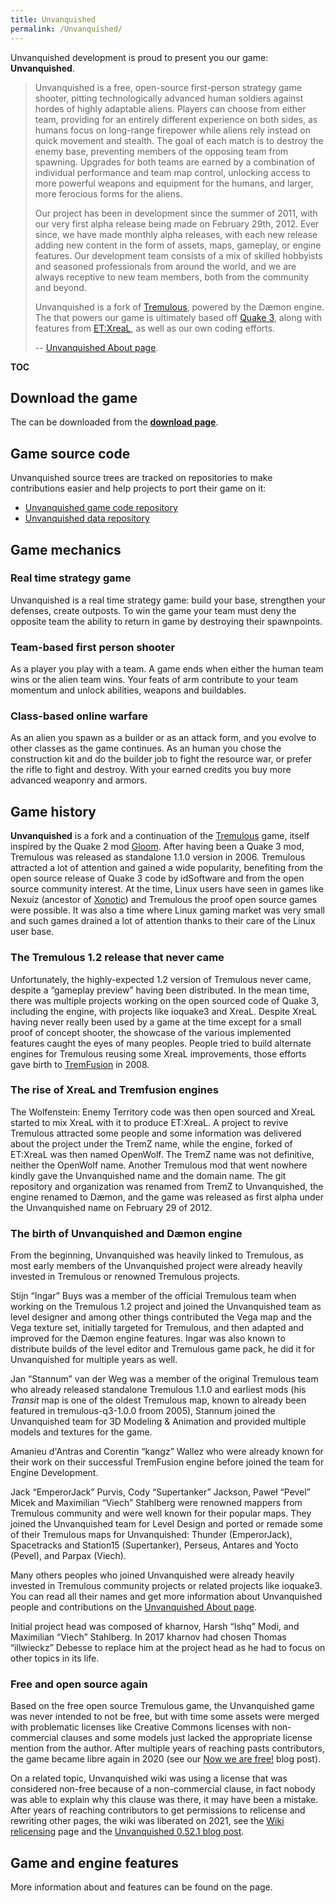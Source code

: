 ```yaml
---
title: Unvanquished
permalink: /Unvanquished/
---
```


Unvanquished development is proud to present you our game:
**Unvanquished**.

> Unvanquished is a free, open-source first-person strategy game
> shooter, pitting technologically advanced human soldiers against
> hordes of highly adaptable aliens. Players can choose from either
> team, providing for an entirely different experience on both sides, as
> humans focus on long-range firepower while aliens rely instead on
> quick movement and stealth. The goal of each match is to destroy the
> enemy base, preventing members of the opposing team from spawning.
> Upgrades for both teams are earned by a combination of individual
> performance and team map control, unlocking access to more powerful
> weapons and equipment for the humans, and larger, more ferocious forms
> for the aliens.
>
> Our project has been in development since the summer of 2011, with our
> very first alpha release being made on February 29th, 2012. Ever
> since, we have made monthly alpha releases, with each new release
> adding new content in the form of assets, maps, gameplay, or engine
> features. Our development team consists of a mix of skilled hobbyists
> and seasoned professionals from around the world, and we are always
> receptive to new team members, both from the community and beyond.
>
> Unvanquished is a fork of [Tremulous](https://tremulous.net), powered
> by the Dæmon engine. The that powers our game is ultimately based off
> [Quake 3](https://ioquake3.org), along with features from
> [ET:XreaL](https://www.moddb.com/mods/etxreal), as well as our own
> coding efforts.
>
> -- [Unvanquished About page](https://unvanquished.net/about/).

__TOC__

## Download the game

The can be downloaded from the **[download
page](https://unvanquished.net)**.

## Game source code

Unvanquished source trees are tracked on repositories to make
contributions easier and help projects to port their game on it:

- [Unvanquished game code
  repository](https://github.com/Unvanquished/Unvanquished)
- [Unvanquished data
  repository](https://github.com/UnvanquishedAssets/UnvanquishedAssets)

## Game mechanics

### Real time strategy game

Unvanquished is a real time strategy game: build your base, strengthen
your defenses, create outposts. To win the game your team must deny the
opposite team the ability to return in game by destroying their
spawnpoints.

### Team-based first person shooter

As a player you play with a team. A game ends when either the human team
wins or the alien team wins. Your feats of arm contribute to your team
momentum and unlock abilities, weapons and buildables.

### Class-based online warfare

As an alien you spawn as a builder or as an attack form, and you evolve
to other classes as the game continues. As an human you chose the
construction kit and do the builder job to fight the resource war, or
prefer the rifle to fight and destroy. With your earned credits you buy
more advanced weaponry and armors.

## Game history

**Unvanquished** is a fork and a continuation of the
[Tremulous](https://tremulous.net) game, itself inspired by the Quake 2
mod [Gloom](http://www.planetgloom.com/). After having been a Quake 3
mod, Tremulous was released as standalone 1.1.0 version in 2006.
Tremulous attracted a lot of attention and gained a wide popularity,
benefiting from the open source release of Quake 3 code by idSoftware
and from the open source community interest. At the time, Linux users
have seen in games like Nexuiz (ancestor of
[Xonotic](https://xonotic.org)) and Tremulous the proof open source
games were possible. It was also a time where Linux gaming market was
very small and such games drained a lot of attention thanks to their
care of the Linux user base.

### The Tremulous 1.2 release that never came

Unfortunately, the highly-expected 1.2 version of Tremulous never came,
despite a “gameplay preview” having been distributed. In the mean time,
there was multiple projects working on the open sourced code of Quake 3,
including the engine, with projects like ioquake3 and XreaL. Despite
XreaL having never really been used by a game at the time except for a
small proof of concept shooter, the showcase of the various implemented
features caught the eyes of many peoples. People tried to build
alternate engines for Tremulous reusing some XreaL improvements, those
efforts gave birth to [TremFusion](https://tremfusion.net/) in 2008.

### The rise of XreaL and Tremfusion engines

The Wolfenstein: Enemy Territory code was then open sourced and XreaL
started to mix XreaL with it to produce ET:XreaL. A project to revive
Tremulous attracted some people and some information was delivered about
the project under the TremZ name, while the engine, forked of ET:XreaL
was then named OpenWolf. The TremZ name was not definitive, neither the
OpenWolf name. Another Tremulous mod that went nowhere kindly gave the
Unvanquished name and the domain name. The git repository and
organization was renamed from TremZ to Unvanquished, the engine renamed
to Dæmon, and the game was released as first alpha under the
Unvanquished name on February 29 of 2012.

### The birth of Unvanquished and Dæmon engine

From the beginning, Unvanquished was heavily linked to Tremulous, as
most early members of the Unvanquished project were already heavily
invested in Tremulous or renowned Tremulous projects.

Stijn “Ingar” Buys was a member of the official Tremulous team when
working on the Tremulous 1.2 project and joined the Unvanquished team as
level designer and among other things contributed the Vega map and the
Vega texture set, initially targeted for Tremulous, and then adapted and
improved for the Dæmon engine features. Ingar was also known to
distribute builds of the level editor and Tremulous game pack, he did it
for Unvanquished for multiple years as well.

Jan “Stannum” van der Weg was a member of the original Tremulous team
who already released standalone Tremulous 1.1.0 and earliest mods (his
*Transit* map is one of the oldest Tremulous map, known to already been
featured in tremulous-q3-1.0.0 froom 2005), Stannum joined the
Unvanquished team for 3D Modeling & Animation and provided multiple
models and textures for the game.

Amanieu d'Antras and Corentin “kangz” Wallez who were already known for
their work on their successful TremFusion engine before joined the team
for Engine Development.

Jack “EmperorJack” Purvis, Cody “Supertanker” Jackson, Paweł “Pevel”
Micek and Maximilian “Viech” Stahlberg were renowned mappers from
Tremulous community and were well known for their popular maps. They
joined the Unvanquished team for Level Design and ported or remade some
of their Tremulous maps for Unvanquished: Thunder (EmperorJack),
Spacetracks and Station15 (Supertanker), Perseus, Antares and Yocto
(Pevel), and Parpax (Viech).

Many others peoples who joined Unvanquished were already heavily
invested in Tremulous community projects or related projects like
ioquake3. You can read all their names and get more information about
Unvanquished people and contributions on the [Unvanquished About
page](https://unvanquished.net/about/).

Initial project head was composed of kharnov, Harsh “Ishq” Modi, and
Maximilian “Viech” Stahlberg. In 2017 kharnov had chosen Thomas
“illwieckz” Debesse to replace him at the project head as he had to
focus on other topics in its life.

### Free and open source again

Based on the free open source Tremulous game, the Unvanquished game was
never intended to not be free, but with time some assets were merged
with problematic licenses like Creative Commons licenses with
non-commercial clauses and some models just lacked the appropriate
license mention from the author. After multiple years of reaching pasts
contributors, the game became libre again in 2020 (see our [Now we are
free!](https://unvanquished.net/now-we-are-free/) blog post).

On a related topic, Unvanquished wiki was using a license that was
considered non-free because of a non-commercial clause, in fact nobody
was able to explain why this clause was there, it may have been a
mistake. After years of reaching contributors to get permissions to
relicense and rewriting other pages, the wiki was liberated on 2021, see
the [Wiki relicensing](Wiki_relicensing "wikilink") page and the
[Unvanquished 0.52.1 blog
post](https://unvanquished.net/unvanquished-0-52-1-better-freer-stronger/).

## Game and engine features

More information about and features can be found on the page.